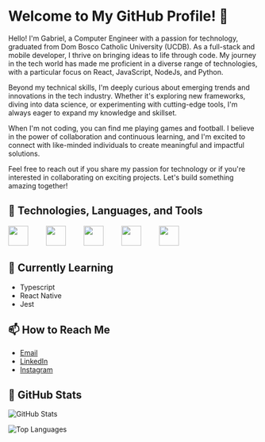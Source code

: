 # Welcome to My GitHub Profile! 👋

Hello! I'm Gabriel, a Computer Engineer with a passion for technology, graduated from Dom Bosco Catholic University (UCDB). As a full-stack and mobile developer, I thrive on bringing ideas to life through code. My journey in the tech world has made me proficient in a diverse range of technologies, with a particular focus on React, JavaScript, NodeJs, and Python.

Beyond my technical skills, I'm deeply curious about emerging trends and innovations in the tech industry. Whether it's exploring new frameworks, diving into data science, or experimenting with cutting-edge tools, I'm always eager to expand my knowledge and skillset.

When I'm not coding, you can find me playing games and football. I believe in the power of collaboration and continuous learning, and I'm excited to connect with like-minded individuals to create meaningful and impactful solutions.

Feel free to reach out if you share my passion for technology or if you're interested in collaborating on exciting projects. Let's build something amazing together!

## 🔧 Technologies, Languages, and Tools

<img loading="lazy" src="https://cdn.jsdelivr.net/gh/devicons/devicon@latest/icons/javascript/javascript-plain.svg" width="40" height="40"/> 
   <!-- Espaços entre os ícones -->
<img loading="lazy" src="https://cdn.jsdelivr.net/gh/devicons/devicon@latest/icons/nodejs/nodejs-original-wordmark.svg" width="40" height="40"/> 
   <!-- Espaços entre os ícones -->
<img loading="lazy" src="https://cdn.jsdelivr.net/gh/devicons/devicon@latest/icons/react/react-original.svg" width="40" height="40"/>
   <!-- Espaços entre os ícones -->
<img loading="lazy" src="https://cdn.jsdelivr.net/gh/devicons/devicon@latest/icons/python/python-original.svg" width="40" height="40"/>
   <!-- Espaços entre os ícones -->
<img loading="lazy" src="https://cdn.jsdelivr.net/gh/devicons/devicon@latest/icons/html5/html5-plain-wordmark.svg" width="40" height="40"/>

## 🌱 Currently Learning

- Typescript
- React Native
- Jest

## 📫 How to Reach Me

- [Email](gabrielbl79@gmail.com)
- [LinkedIn](https://www.linkedin.com/in/gabriel-barboza-lucas-/)
- [Instagram](your_twitter)

## 🚀 GitHub Stats

![GitHub Stats](https://github-readme-stats.vercel.app/api?username=GabrielBLucas11&show_icons=true&theme=radical)

![Top Languages](https://github-readme-stats.vercel.app/api/top-langs/?username=GabrielBLucas11&layout=compact&theme=radical)
